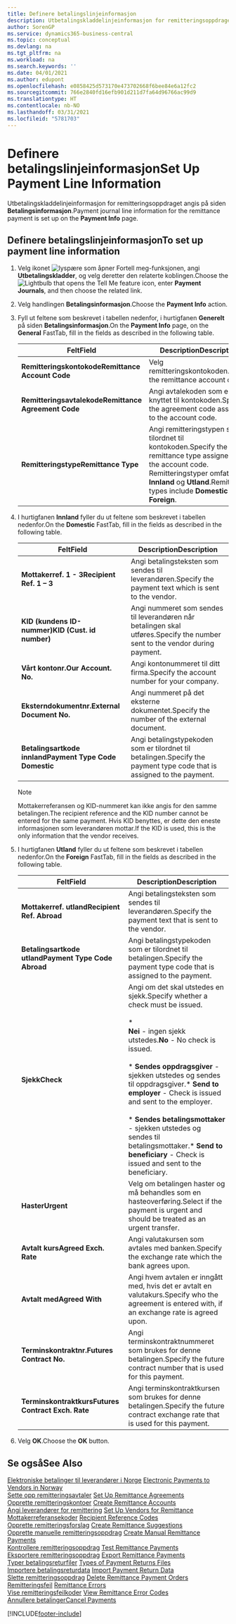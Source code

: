 ```yaml
---
title: Definere betalingslinjeinformasjon
description: Utbetalingskladdelinjeinformasjon for remitteringsoppdraget angis på siden Betalingsinformasjon.
author: SorenGP
ms.service: dynamics365-business-central
ms.topic: conceptual
ms.devlang: na
ms.tgt_pltfrm: na
ms.workload: na
ms.search.keywords: ''
ms.date: 04/01/2021
ms.author: edupont
ms.openlocfilehash: e0858425d573170e473702668f6bee84e6a12fc2
ms.sourcegitcommit: 766e2840fd16efb901d211d7fa64d96766ac99d9
ms.translationtype: HT
ms.contentlocale: nb-NO
ms.lasthandoff: 03/31/2021
ms.locfileid: "5781703"
---
```

# <a name="set-up-payment-line-information"></a><span data-ttu-id="c5933-103">Definere betalingslinjeinformasjon</span><span class="sxs-lookup"><span data-stu-id="c5933-103">Set Up Payment Line Information</span></span>
<span data-ttu-id="c5933-104">Utbetalingskladdelinjeinformasjon for remitteringsoppdraget angis på siden **Betalingsinformasjon**.</span><span class="sxs-lookup"><span data-stu-id="c5933-104">Payment journal line information for the remittance payment is set up on the **Payment Info** page.</span></span>  

## <a name="to-set-up-payment-line-information"></a><span data-ttu-id="c5933-105">Definere betalingslinjeinformasjon</span><span class="sxs-lookup"><span data-stu-id="c5933-105">To set up payment line information</span></span>  

1.  <span data-ttu-id="c5933-106">Velg ikonet ![lyspære som åpner Fortell meg-funksjonen](../../media/ui-search/search_small.png "Fortell hva du vil gjøre"), angi **Utbetalingskladder**, og velg deretter den relaterte koblingen.</span><span class="sxs-lookup"><span data-stu-id="c5933-106">Choose the ![Lightbulb that opens the Tell Me feature](../../media/ui-search/search_small.png "Tell me what you want to do") icon, enter **Payment Journals**, and then choose the related link.</span></span>  
2.  <span data-ttu-id="c5933-107">Velg handlingen **Betalingsinformasjon**.</span><span class="sxs-lookup"><span data-stu-id="c5933-107">Choose the **Payment Info** action.</span></span>  
3.  <span data-ttu-id="c5933-108">Fyll ut feltene som beskrevet i tabellen nedenfor, i hurtigfanen **Generelt** på siden **Betalingsinformasjon**.</span><span class="sxs-lookup"><span data-stu-id="c5933-108">On the **Payment Info** page, on the **General** FastTab, fill in the fields as described in the following table.</span></span>  

    |<span data-ttu-id="c5933-109">Felt</span><span class="sxs-lookup"><span data-stu-id="c5933-109">Field</span></span>|<span data-ttu-id="c5933-110">Description</span><span class="sxs-lookup"><span data-stu-id="c5933-110">Description</span></span>|  
    |---------------------------------|---------------------------------------|  
    |<span data-ttu-id="c5933-111">**Remitteringskontokode**</span><span class="sxs-lookup"><span data-stu-id="c5933-111">**Remittance Account Code**</span></span>|<span data-ttu-id="c5933-112">Velg remitteringskontokoden.</span><span class="sxs-lookup"><span data-stu-id="c5933-112">Select the remittance account code.</span></span>|  
    |<span data-ttu-id="c5933-113">**Remitteringsavtalekode**</span><span class="sxs-lookup"><span data-stu-id="c5933-113">**Remittance Agreement Code**</span></span>|<span data-ttu-id="c5933-114">Angi avtalekoden som er knyttet til kontokoden.</span><span class="sxs-lookup"><span data-stu-id="c5933-114">Specify the agreement code assigned to the account code.</span></span>|  
    |<span data-ttu-id="c5933-115">**Remitteringstype**</span><span class="sxs-lookup"><span data-stu-id="c5933-115">**Remittance Type**</span></span>|<span data-ttu-id="c5933-116">Angi remitteringstypen som er tilordnet til kontokoden.</span><span class="sxs-lookup"><span data-stu-id="c5933-116">Specify the remittance type assigned to the account code.</span></span> <span data-ttu-id="c5933-117">Remitteringstyper omfatter **Innland** og **Utland**.</span><span class="sxs-lookup"><span data-stu-id="c5933-117">Remittance types include **Domestic** and **Foreign**.</span></span>|  

4.  <span data-ttu-id="c5933-118">I hurtigfanen **Innland** fyller du ut feltene som beskrevet i tabellen nedenfor.</span><span class="sxs-lookup"><span data-stu-id="c5933-118">On the **Domestic** FastTab, fill in the fields as described in the following table.</span></span>  

    |<span data-ttu-id="c5933-119">Felt</span><span class="sxs-lookup"><span data-stu-id="c5933-119">Field</span></span>|<span data-ttu-id="c5933-120">Description</span><span class="sxs-lookup"><span data-stu-id="c5933-120">Description</span></span>|  
    |---------------------------------|---------------------------------------|  
    |<span data-ttu-id="c5933-121">**Mottakerref. 1 - 3**</span><span class="sxs-lookup"><span data-stu-id="c5933-121">**Recipient Ref. 1 – 3**</span></span>|<span data-ttu-id="c5933-122">Angi betalingsteksten som sendes til leverandøren.</span><span class="sxs-lookup"><span data-stu-id="c5933-122">Specify the payment text which is sent to the vendor.</span></span>|  
    |<span data-ttu-id="c5933-123">**KID (kundens ID-nummer)**</span><span class="sxs-lookup"><span data-stu-id="c5933-123">**KID (Cust. id number)**</span></span>|<span data-ttu-id="c5933-124">Angi nummeret som sendes til leverandøren når betalingen skal utføres.</span><span class="sxs-lookup"><span data-stu-id="c5933-124">Specify the number sent to the vendor during payment.</span></span>|  
    |<span data-ttu-id="c5933-125">**Vårt kontonr.**</span><span class="sxs-lookup"><span data-stu-id="c5933-125">**Our Account. No.**</span></span>|<span data-ttu-id="c5933-126">Angi kontonummeret til ditt firma.</span><span class="sxs-lookup"><span data-stu-id="c5933-126">Specify the account number for your company.</span></span>|  
    |<span data-ttu-id="c5933-127">**Eksterndokumentnr.**</span><span class="sxs-lookup"><span data-stu-id="c5933-127">**External Document No.**</span></span>|<span data-ttu-id="c5933-128">Angi nummeret på det eksterne dokumentet.</span><span class="sxs-lookup"><span data-stu-id="c5933-128">Specify the number of the external document.</span></span>|  
    |<span data-ttu-id="c5933-129">**Betalingsartkode innland**</span><span class="sxs-lookup"><span data-stu-id="c5933-129">**Payment Type Code Domestic**</span></span>|<span data-ttu-id="c5933-130">Angi betalingstypekoden som er tilordnet til betalingen.</span><span class="sxs-lookup"><span data-stu-id="c5933-130">Specify the payment type code that is assigned to the payment.</span></span>|  

    > [!NOTE]  
    >  <span data-ttu-id="c5933-131">Mottakerreferansen og KID-nummeret kan ikke angis for den samme betalingen.</span><span class="sxs-lookup"><span data-stu-id="c5933-131">The recipient reference and the KID number cannot be entered for the same payment.</span></span> <span data-ttu-id="c5933-132">Hvis KID benyttes, er dette den eneste informasjonen som leverandøren mottar.</span><span class="sxs-lookup"><span data-stu-id="c5933-132">If the KID is used, this is the only information that the vendor receives.</span></span>  

5.  <span data-ttu-id="c5933-133">I hurtigfanen **Utland** fyller du ut feltene som beskrevet i tabellen nedenfor.</span><span class="sxs-lookup"><span data-stu-id="c5933-133">On the **Foreign** FastTab, fill in the fields as described in the following table.</span></span>  

    |<span data-ttu-id="c5933-134">Felt</span><span class="sxs-lookup"><span data-stu-id="c5933-134">Field</span></span>|<span data-ttu-id="c5933-135">Description</span><span class="sxs-lookup"><span data-stu-id="c5933-135">Description</span></span>|  
    |---------------------------------|---------------------------------------|  
    |<span data-ttu-id="c5933-136">**Mottakerref. utland**</span><span class="sxs-lookup"><span data-stu-id="c5933-136">**Recipient Ref. Abroad**</span></span>|<span data-ttu-id="c5933-137">Angi betalingsteksten som sendes til leverandøren.</span><span class="sxs-lookup"><span data-stu-id="c5933-137">Specify the payment text that is sent to the vendor.</span></span>|  
    |<span data-ttu-id="c5933-138">**Betalingsartkode utland**</span><span class="sxs-lookup"><span data-stu-id="c5933-138">**Payment Type Code Abroad**</span></span>|<span data-ttu-id="c5933-139">Angi betalingstypekoden som er tilordnet til betalingen.</span><span class="sxs-lookup"><span data-stu-id="c5933-139">Specify the payment type code that is assigned to the payment.</span></span>|  
    |<span data-ttu-id="c5933-140">**Sjekk**</span><span class="sxs-lookup"><span data-stu-id="c5933-140">**Check**</span></span>|<span data-ttu-id="c5933-141">Angi om det skal utstedes en sjekk.</span><span class="sxs-lookup"><span data-stu-id="c5933-141">Specify whether a check must be issued.</span></span><br /><br /> * <br />                        <span data-ttu-id="c5933-142">**Nei** - ingen sjekk utstedes.</span><span class="sxs-lookup"><span data-stu-id="c5933-142">**No** - No check is issued.</span></span><br /><br /> <span data-ttu-id="c5933-143">\* **Sendes oppdragsgiver** - sjekken utstedes og sendes til oppdragsgiver.</span><span class="sxs-lookup"><span data-stu-id="c5933-143">\* **Send to employer** - Check is issued and sent to the employer.</span></span><br /><br /> <span data-ttu-id="c5933-144">\* **Sendes betalingsmottaker** - sjekken utstedes og sendes til betalingsmottaker.</span><span class="sxs-lookup"><span data-stu-id="c5933-144">\* **Send to beneficiary** - Check is issued and sent to the beneficiary.</span></span>|  
    |<span data-ttu-id="c5933-145">**Haster**</span><span class="sxs-lookup"><span data-stu-id="c5933-145">**Urgent**</span></span>|<span data-ttu-id="c5933-146">Velg om betalingen haster og må behandles som en hasteoverføring.</span><span class="sxs-lookup"><span data-stu-id="c5933-146">Select if the payment is urgent and should be treated as an urgent transfer.</span></span>|  
    |<span data-ttu-id="c5933-147">**Avtalt kurs**</span><span class="sxs-lookup"><span data-stu-id="c5933-147">**Agreed Exch. Rate**</span></span>|<span data-ttu-id="c5933-148">Angi valutakursen som avtales med banken.</span><span class="sxs-lookup"><span data-stu-id="c5933-148">Specify the exchange rate which the bank agrees upon.</span></span>|  
    |<span data-ttu-id="c5933-149">**Avtalt med**</span><span class="sxs-lookup"><span data-stu-id="c5933-149">**Agreed With**</span></span>|<span data-ttu-id="c5933-150">Angi hvem avtalen er inngått med, hvis det er avtalt en valutakurs.</span><span class="sxs-lookup"><span data-stu-id="c5933-150">Specify who the agreement is entered with, if an exchange rate is agreed upon.</span></span>|  
    |<span data-ttu-id="c5933-151">**Terminskontraktnr.**</span><span class="sxs-lookup"><span data-stu-id="c5933-151">**Futures Contract No.**</span></span>|<span data-ttu-id="c5933-152">Angi terminskontraktnummeret som brukes for denne betalingen.</span><span class="sxs-lookup"><span data-stu-id="c5933-152">Specify the future contract number that is used for this payment.</span></span>|  
    |<span data-ttu-id="c5933-153">**Terminskontraktkurs**</span><span class="sxs-lookup"><span data-stu-id="c5933-153">**Futures Contract Exch. Rate**</span></span>|<span data-ttu-id="c5933-154">Angi terminskontraktkursen som brukes for denne betalingen.</span><span class="sxs-lookup"><span data-stu-id="c5933-154">Specify the future contract exchange rate that is used for this payment.</span></span>|  

6.  <span data-ttu-id="c5933-155">Velg **OK**.</span><span class="sxs-lookup"><span data-stu-id="c5933-155">Choose the **OK** button.</span></span>  

## <a name="see-also"></a><span data-ttu-id="c5933-156">Se også</span><span class="sxs-lookup"><span data-stu-id="c5933-156">See Also</span></span>  
 <span data-ttu-id="c5933-157">[Elektroniske betalinger til leverandører i Norge](electronic-payments-to-vendors-in-norway.md) </span><span class="sxs-lookup"><span data-stu-id="c5933-157">[Electronic Payments to Vendors in Norway](electronic-payments-to-vendors-in-norway.md) </span></span>  
 <span data-ttu-id="c5933-158">[Sette opp remitteringsavtaler](how-to-set-up-remittance-agreements.md) </span><span class="sxs-lookup"><span data-stu-id="c5933-158">[Set Up Remittance Agreements](how-to-set-up-remittance-agreements.md) </span></span>  
 <span data-ttu-id="c5933-159">[Opprette remitteringskontoer](how-to-create-remittance-accounts.md) </span><span class="sxs-lookup"><span data-stu-id="c5933-159">[Create Remittance Accounts](how-to-create-remittance-accounts.md) </span></span>  
 <span data-ttu-id="c5933-160">[Angi leverandører for remittering](how-to-set-up-vendors-for-remittance.md) </span><span class="sxs-lookup"><span data-stu-id="c5933-160">[Set Up Vendors for Remittance](how-to-set-up-vendors-for-remittance.md) </span></span>  
 <span data-ttu-id="c5933-161">[Mottakerreferansekoder](recipient-reference-codes.md) </span><span class="sxs-lookup"><span data-stu-id="c5933-161">[Recipient Reference Codes](recipient-reference-codes.md) </span></span>  
 <span data-ttu-id="c5933-162">[Opprette remitteringsforslag](how-to-create-remittance-suggestions.md) </span><span class="sxs-lookup"><span data-stu-id="c5933-162">[Create Remittance Suggestions](how-to-create-remittance-suggestions.md) </span></span>  
 <span data-ttu-id="c5933-163">[Opprette manuelle remitteringsoppdrag](how-to-create-manual-remittance-payments.md) </span><span class="sxs-lookup"><span data-stu-id="c5933-163">[Create Manual Remittance Payments](how-to-create-manual-remittance-payments.md) </span></span>  
 <span data-ttu-id="c5933-164">[Kontrollere remitteringsoppdrag](how-to-test-remittance-payments.md) </span><span class="sxs-lookup"><span data-stu-id="c5933-164">[Test Remittance Payments](how-to-test-remittance-payments.md) </span></span>  
 <span data-ttu-id="c5933-165">[Eksportere remitteringsoppdrag](how-to-export-remittance-payments.md) </span><span class="sxs-lookup"><span data-stu-id="c5933-165">[Export Remittance Payments](how-to-export-remittance-payments.md) </span></span>  
 <span data-ttu-id="c5933-166">[Typer betalingsreturfiler](types-of-payment-returns-files.md) </span><span class="sxs-lookup"><span data-stu-id="c5933-166">[Types of Payment Returns Files](types-of-payment-returns-files.md) </span></span>  
 <span data-ttu-id="c5933-167">[Importere betalingsreturdata](how-to-import-payment-return-data.md) </span><span class="sxs-lookup"><span data-stu-id="c5933-167">[Import Payment Return Data](how-to-import-payment-return-data.md) </span></span>  
 <span data-ttu-id="c5933-168">[Slette remitteringsoppdrag](how-to-delete-remittance-payment-orders.md) </span><span class="sxs-lookup"><span data-stu-id="c5933-168">[Delete Remittance Payment Orders](how-to-delete-remittance-payment-orders.md) </span></span>  
 <span data-ttu-id="c5933-169">[Remitteringsfeil](remittance-errors.md) </span><span class="sxs-lookup"><span data-stu-id="c5933-169">[Remittance Errors](remittance-errors.md) </span></span>  
 <span data-ttu-id="c5933-170">[Vise remitteringsfeilkoder](how-to-view-remittance-error-codes.md) </span><span class="sxs-lookup"><span data-stu-id="c5933-170">[View Remittance Error Codes](how-to-view-remittance-error-codes.md) </span></span>  
 [<span data-ttu-id="c5933-171">Annullere betalinger</span><span class="sxs-lookup"><span data-stu-id="c5933-171">Cancel Payments</span></span>](how-to-cancel-payments.md)


[!INCLUDE[footer-include](../../includes/footer-banner.md)]